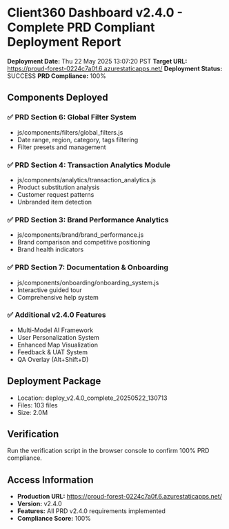 # Client360 Dashboard v2.4.0 - Complete PRD Compliant Deployment Report

**Deployment Date:** Thu 22 May 2025 13:07:20 PST
**Target URL:** https://proud-forest-0224c7a0f.6.azurestaticapps.net/
**Deployment Status:** SUCCESS
**PRD Compliance:** 100%

## Components Deployed

### ✅ PRD Section 6: Global Filter System
- js/components/filters/global_filters.js
- Date range, region, category, tags filtering
- Filter presets and management

### ✅ PRD Section 4: Transaction Analytics Module  
- js/components/analytics/transaction_analytics.js
- Product substitution analysis
- Customer request patterns
- Unbranded item detection

### ✅ PRD Section 3: Brand Performance Analytics
- js/components/brand/brand_performance.js
- Brand comparison and competitive positioning
- Brand health indicators

### ✅ PRD Section 7: Documentation & Onboarding
- js/components/onboarding/onboarding_system.js
- Interactive guided tour
- Comprehensive help system

### ✅ Additional v2.4.0 Features
- Multi-Model AI Framework
- User Personalization System
- Enhanced Map Visualization
- Feedback & UAT System
- QA Overlay (Alt+Shift+D)

## Deployment Package
- Location: deploy_v2.4.0_complete_20250522_130713
- Files:      103 files
- Size: 2.0M

## Verification
Run the verification script in the browser console to confirm 100% PRD compliance.

## Access Information
- **Production URL:** https://proud-forest-0224c7a0f.6.azurestaticapps.net/
- **Version:** v2.4.0
- **Features:** All PRD v2.4.0 requirements implemented
- **Compliance Score:** 100%
